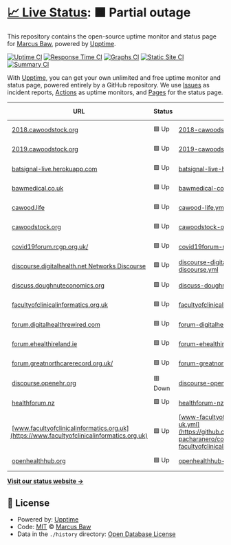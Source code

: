 # [📈 Live Status](https://pacharanero.github.io/upptime-pacharanero): <!--live status--> **🟧 Partial outage**

This repository contains the open-source uptime monitor and status page for [Marcus Baw](bawmedical.co.uk), powered by [Upptime](https://github.com/upptime/upptime).

[![Uptime CI](https://github.com/pacharanero/upptime-pacharanero/workflows/Uptime%20CI/badge.svg)](https://github.com/upptime/upptime/actions?query=workflow%3A%22Uptime+CI%22)
[![Response Time CI](https://github.com/pacharanero/upptime-pacharanero/workflows/Response%20Time%20CI/badge.svg)](https://github.com/upptime/upptime/actions?query=workflow%3A%22Response+Time+CI%22)
[![Graphs CI](https://github.com/pacharanero/upptime-pacharanero/workflows/Graphs%20CI/badge.svg)](https://github.com/upptime/upptime/actions?query=workflow%3A%22Graphs+CI%22)
[![Static Site CI](https://github.com/pacharanero/upptime-pacharanero/workflows/Static%20Site%20CI/badge.svg)](https://github.com/upptime/upptime/actions?query=workflow%3A%22Static+Site+CI%22)
[![Summary CI](https://github.com/pacharanero/upptime-pacharanero/workflows/Summary%20CI/badge.svg)](https://github.com/upptime/upptime/actions?query=workflow%3A%22Summary+CI%22)

With [Upptime](https://upptime.js.org), you can get your own unlimited and free uptime monitor and status page, powered entirely by a GitHub repository. We use [Issues](https://github.com/pacharanero/upptime-pacharanero/issues) as incident reports, [Actions](https://github.com/pacharanero/upptime-pacharanero/actions) as uptime monitors, and [Pages](https://pacharanero.github.io/upptime-pacharanero) for the status page.

<!--start: status pages-->
<!-- This summary is generated by Upptime (https://github.com/upptime/upptime) -->
<!-- Do not edit this manually, your changes will be overwritten -->
<!-- prettier-ignore -->
| URL | Status | History | Response Time | Uptime |
| --- | ------ | ------- | ------------- | ------ |
| <img alt="" src="https://favicons.githubusercontent.com/2018.cawoodstock.org" height="13"> [2018.cawoodstock.org](https://2018.cawoodstock.org) | 🟩 Up | [2018-cawoodstock-org.yml](https://github.com/pacharanero/upptime-pacharanero/commits/HEAD/history/2018-cawoodstock-org.yml) | <details><summary><img alt="Response time graph" src="./graphs/2018-cawoodstock-org/response-time-week.png" height="20"> 376ms</summary><br><a href="https://pacharanero.github.io/upptime-pacharanero/history/2018-cawoodstock-org"><img alt="Response time 349" src="https://img.shields.io/endpoint?url=https%3A%2F%2Fraw.githubusercontent.com%2Fpacharanero%2Fupptime-pacharanero%2FHEAD%2Fapi%2F2018-cawoodstock-org%2Fresponse-time.json"></a><br><a href="https://pacharanero.github.io/upptime-pacharanero/history/2018-cawoodstock-org"><img alt="24-hour response time 324" src="https://img.shields.io/endpoint?url=https%3A%2F%2Fraw.githubusercontent.com%2Fpacharanero%2Fupptime-pacharanero%2FHEAD%2Fapi%2F2018-cawoodstock-org%2Fresponse-time-day.json"></a><br><a href="https://pacharanero.github.io/upptime-pacharanero/history/2018-cawoodstock-org"><img alt="7-day response time 376" src="https://img.shields.io/endpoint?url=https%3A%2F%2Fraw.githubusercontent.com%2Fpacharanero%2Fupptime-pacharanero%2FHEAD%2Fapi%2F2018-cawoodstock-org%2Fresponse-time-week.json"></a><br><a href="https://pacharanero.github.io/upptime-pacharanero/history/2018-cawoodstock-org"><img alt="30-day response time 288" src="https://img.shields.io/endpoint?url=https%3A%2F%2Fraw.githubusercontent.com%2Fpacharanero%2Fupptime-pacharanero%2FHEAD%2Fapi%2F2018-cawoodstock-org%2Fresponse-time-month.json"></a><br><a href="https://pacharanero.github.io/upptime-pacharanero/history/2018-cawoodstock-org"><img alt="1-year response time 349" src="https://img.shields.io/endpoint?url=https%3A%2F%2Fraw.githubusercontent.com%2Fpacharanero%2Fupptime-pacharanero%2FHEAD%2Fapi%2F2018-cawoodstock-org%2Fresponse-time-year.json"></a></details> | <details><summary><a href="https://pacharanero.github.io/upptime-pacharanero/history/2018-cawoodstock-org">100.00%</a></summary><a href="https://pacharanero.github.io/upptime-pacharanero/history/2018-cawoodstock-org"><img alt="All-time uptime 100.00%" src="https://img.shields.io/endpoint?url=https%3A%2F%2Fraw.githubusercontent.com%2Fpacharanero%2Fupptime-pacharanero%2FHEAD%2Fapi%2F2018-cawoodstock-org%2Fuptime.json"></a><br><a href="https://pacharanero.github.io/upptime-pacharanero/history/2018-cawoodstock-org"><img alt="24-hour uptime 100.00%" src="https://img.shields.io/endpoint?url=https%3A%2F%2Fraw.githubusercontent.com%2Fpacharanero%2Fupptime-pacharanero%2FHEAD%2Fapi%2F2018-cawoodstock-org%2Fuptime-day.json"></a><br><a href="https://pacharanero.github.io/upptime-pacharanero/history/2018-cawoodstock-org"><img alt="7-day uptime 100.00%" src="https://img.shields.io/endpoint?url=https%3A%2F%2Fraw.githubusercontent.com%2Fpacharanero%2Fupptime-pacharanero%2FHEAD%2Fapi%2F2018-cawoodstock-org%2Fuptime-week.json"></a><br><a href="https://pacharanero.github.io/upptime-pacharanero/history/2018-cawoodstock-org"><img alt="30-day uptime 100.00%" src="https://img.shields.io/endpoint?url=https%3A%2F%2Fraw.githubusercontent.com%2Fpacharanero%2Fupptime-pacharanero%2FHEAD%2Fapi%2F2018-cawoodstock-org%2Fuptime-month.json"></a><br><a href="https://pacharanero.github.io/upptime-pacharanero/history/2018-cawoodstock-org"><img alt="1-year uptime 100.00%" src="https://img.shields.io/endpoint?url=https%3A%2F%2Fraw.githubusercontent.com%2Fpacharanero%2Fupptime-pacharanero%2FHEAD%2Fapi%2F2018-cawoodstock-org%2Fuptime-year.json"></a></details>
| <img alt="" src="https://favicons.githubusercontent.com/2019.cawoodstock.org" height="13"> [2019.cawoodstock.org](http://2019.cawoodstock.org) | 🟩 Up | [2019-cawoodstock-org.yml](https://github.com/pacharanero/upptime-pacharanero/commits/HEAD/history/2019-cawoodstock-org.yml) | <details><summary><img alt="Response time graph" src="./graphs/2019-cawoodstock-org/response-time-week.png" height="20"> 573ms</summary><br><a href="https://pacharanero.github.io/upptime-pacharanero/history/2019-cawoodstock-org"><img alt="Response time 398" src="https://img.shields.io/endpoint?url=https%3A%2F%2Fraw.githubusercontent.com%2Fpacharanero%2Fupptime-pacharanero%2FHEAD%2Fapi%2F2019-cawoodstock-org%2Fresponse-time.json"></a><br><a href="https://pacharanero.github.io/upptime-pacharanero/history/2019-cawoodstock-org"><img alt="24-hour response time 218" src="https://img.shields.io/endpoint?url=https%3A%2F%2Fraw.githubusercontent.com%2Fpacharanero%2Fupptime-pacharanero%2FHEAD%2Fapi%2F2019-cawoodstock-org%2Fresponse-time-day.json"></a><br><a href="https://pacharanero.github.io/upptime-pacharanero/history/2019-cawoodstock-org"><img alt="7-day response time 573" src="https://img.shields.io/endpoint?url=https%3A%2F%2Fraw.githubusercontent.com%2Fpacharanero%2Fupptime-pacharanero%2FHEAD%2Fapi%2F2019-cawoodstock-org%2Fresponse-time-week.json"></a><br><a href="https://pacharanero.github.io/upptime-pacharanero/history/2019-cawoodstock-org"><img alt="30-day response time 424" src="https://img.shields.io/endpoint?url=https%3A%2F%2Fraw.githubusercontent.com%2Fpacharanero%2Fupptime-pacharanero%2FHEAD%2Fapi%2F2019-cawoodstock-org%2Fresponse-time-month.json"></a><br><a href="https://pacharanero.github.io/upptime-pacharanero/history/2019-cawoodstock-org"><img alt="1-year response time 398" src="https://img.shields.io/endpoint?url=https%3A%2F%2Fraw.githubusercontent.com%2Fpacharanero%2Fupptime-pacharanero%2FHEAD%2Fapi%2F2019-cawoodstock-org%2Fresponse-time-year.json"></a></details> | <details><summary><a href="https://pacharanero.github.io/upptime-pacharanero/history/2019-cawoodstock-org">100.00%</a></summary><a href="https://pacharanero.github.io/upptime-pacharanero/history/2019-cawoodstock-org"><img alt="All-time uptime 100.00%" src="https://img.shields.io/endpoint?url=https%3A%2F%2Fraw.githubusercontent.com%2Fpacharanero%2Fupptime-pacharanero%2FHEAD%2Fapi%2F2019-cawoodstock-org%2Fuptime.json"></a><br><a href="https://pacharanero.github.io/upptime-pacharanero/history/2019-cawoodstock-org"><img alt="24-hour uptime 100.00%" src="https://img.shields.io/endpoint?url=https%3A%2F%2Fraw.githubusercontent.com%2Fpacharanero%2Fupptime-pacharanero%2FHEAD%2Fapi%2F2019-cawoodstock-org%2Fuptime-day.json"></a><br><a href="https://pacharanero.github.io/upptime-pacharanero/history/2019-cawoodstock-org"><img alt="7-day uptime 100.00%" src="https://img.shields.io/endpoint?url=https%3A%2F%2Fraw.githubusercontent.com%2Fpacharanero%2Fupptime-pacharanero%2FHEAD%2Fapi%2F2019-cawoodstock-org%2Fuptime-week.json"></a><br><a href="https://pacharanero.github.io/upptime-pacharanero/history/2019-cawoodstock-org"><img alt="30-day uptime 100.00%" src="https://img.shields.io/endpoint?url=https%3A%2F%2Fraw.githubusercontent.com%2Fpacharanero%2Fupptime-pacharanero%2FHEAD%2Fapi%2F2019-cawoodstock-org%2Fuptime-month.json"></a><br><a href="https://pacharanero.github.io/upptime-pacharanero/history/2019-cawoodstock-org"><img alt="1-year uptime 100.00%" src="https://img.shields.io/endpoint?url=https%3A%2F%2Fraw.githubusercontent.com%2Fpacharanero%2Fupptime-pacharanero%2FHEAD%2Fapi%2F2019-cawoodstock-org%2Fuptime-year.json"></a></details>
| <img alt="" src="https://favicons.githubusercontent.com/batsignal-live.herokuapp.com" height="13"> [batsignal-live.herokuapp.com](https://batsignal-live.herokuapp.com/) | 🟩 Up | [batsignal-live-herokuapp-com.yml](https://github.com/pacharanero/upptime-pacharanero/commits/HEAD/history/batsignal-live-herokuapp-com.yml) | <details><summary><img alt="Response time graph" src="./graphs/batsignal-live-herokuapp-com/response-time-week.png" height="20"> 269ms</summary><br><a href="https://pacharanero.github.io/upptime-pacharanero/history/batsignal-live-herokuapp-com"><img alt="Response time 249" src="https://img.shields.io/endpoint?url=https%3A%2F%2Fraw.githubusercontent.com%2Fpacharanero%2Fupptime-pacharanero%2FHEAD%2Fapi%2Fbatsignal-live-herokuapp-com%2Fresponse-time.json"></a><br><a href="https://pacharanero.github.io/upptime-pacharanero/history/batsignal-live-herokuapp-com"><img alt="24-hour response time 375" src="https://img.shields.io/endpoint?url=https%3A%2F%2Fraw.githubusercontent.com%2Fpacharanero%2Fupptime-pacharanero%2FHEAD%2Fapi%2Fbatsignal-live-herokuapp-com%2Fresponse-time-day.json"></a><br><a href="https://pacharanero.github.io/upptime-pacharanero/history/batsignal-live-herokuapp-com"><img alt="7-day response time 269" src="https://img.shields.io/endpoint?url=https%3A%2F%2Fraw.githubusercontent.com%2Fpacharanero%2Fupptime-pacharanero%2FHEAD%2Fapi%2Fbatsignal-live-herokuapp-com%2Fresponse-time-week.json"></a><br><a href="https://pacharanero.github.io/upptime-pacharanero/history/batsignal-live-herokuapp-com"><img alt="30-day response time 264" src="https://img.shields.io/endpoint?url=https%3A%2F%2Fraw.githubusercontent.com%2Fpacharanero%2Fupptime-pacharanero%2FHEAD%2Fapi%2Fbatsignal-live-herokuapp-com%2Fresponse-time-month.json"></a><br><a href="https://pacharanero.github.io/upptime-pacharanero/history/batsignal-live-herokuapp-com"><img alt="1-year response time 249" src="https://img.shields.io/endpoint?url=https%3A%2F%2Fraw.githubusercontent.com%2Fpacharanero%2Fupptime-pacharanero%2FHEAD%2Fapi%2Fbatsignal-live-herokuapp-com%2Fresponse-time-year.json"></a></details> | <details><summary><a href="https://pacharanero.github.io/upptime-pacharanero/history/batsignal-live-herokuapp-com">100.00%</a></summary><a href="https://pacharanero.github.io/upptime-pacharanero/history/batsignal-live-herokuapp-com"><img alt="All-time uptime 100.00%" src="https://img.shields.io/endpoint?url=https%3A%2F%2Fraw.githubusercontent.com%2Fpacharanero%2Fupptime-pacharanero%2FHEAD%2Fapi%2Fbatsignal-live-herokuapp-com%2Fuptime.json"></a><br><a href="https://pacharanero.github.io/upptime-pacharanero/history/batsignal-live-herokuapp-com"><img alt="24-hour uptime 100.00%" src="https://img.shields.io/endpoint?url=https%3A%2F%2Fraw.githubusercontent.com%2Fpacharanero%2Fupptime-pacharanero%2FHEAD%2Fapi%2Fbatsignal-live-herokuapp-com%2Fuptime-day.json"></a><br><a href="https://pacharanero.github.io/upptime-pacharanero/history/batsignal-live-herokuapp-com"><img alt="7-day uptime 100.00%" src="https://img.shields.io/endpoint?url=https%3A%2F%2Fraw.githubusercontent.com%2Fpacharanero%2Fupptime-pacharanero%2FHEAD%2Fapi%2Fbatsignal-live-herokuapp-com%2Fuptime-week.json"></a><br><a href="https://pacharanero.github.io/upptime-pacharanero/history/batsignal-live-herokuapp-com"><img alt="30-day uptime 100.00%" src="https://img.shields.io/endpoint?url=https%3A%2F%2Fraw.githubusercontent.com%2Fpacharanero%2Fupptime-pacharanero%2FHEAD%2Fapi%2Fbatsignal-live-herokuapp-com%2Fuptime-month.json"></a><br><a href="https://pacharanero.github.io/upptime-pacharanero/history/batsignal-live-herokuapp-com"><img alt="1-year uptime 100.00%" src="https://img.shields.io/endpoint?url=https%3A%2F%2Fraw.githubusercontent.com%2Fpacharanero%2Fupptime-pacharanero%2FHEAD%2Fapi%2Fbatsignal-live-herokuapp-com%2Fuptime-year.json"></a></details>
| <img alt="" src="https://favicons.githubusercontent.com/bawmedical.co.uk" height="13"> [bawmedical.co.uk](https://bawmedical.co.uk) | 🟩 Up | [bawmedical-co-uk.yml](https://github.com/pacharanero/upptime-pacharanero/commits/HEAD/history/bawmedical-co-uk.yml) | <details><summary><img alt="Response time graph" src="./graphs/bawmedical-co-uk/response-time-week.png" height="20"> 626ms</summary><br><a href="https://pacharanero.github.io/upptime-pacharanero/history/bawmedical-co-uk"><img alt="Response time 610" src="https://img.shields.io/endpoint?url=https%3A%2F%2Fraw.githubusercontent.com%2Fpacharanero%2Fupptime-pacharanero%2FHEAD%2Fapi%2Fbawmedical-co-uk%2Fresponse-time.json"></a><br><a href="https://pacharanero.github.io/upptime-pacharanero/history/bawmedical-co-uk"><img alt="24-hour response time 614" src="https://img.shields.io/endpoint?url=https%3A%2F%2Fraw.githubusercontent.com%2Fpacharanero%2Fupptime-pacharanero%2FHEAD%2Fapi%2Fbawmedical-co-uk%2Fresponse-time-day.json"></a><br><a href="https://pacharanero.github.io/upptime-pacharanero/history/bawmedical-co-uk"><img alt="7-day response time 626" src="https://img.shields.io/endpoint?url=https%3A%2F%2Fraw.githubusercontent.com%2Fpacharanero%2Fupptime-pacharanero%2FHEAD%2Fapi%2Fbawmedical-co-uk%2Fresponse-time-week.json"></a><br><a href="https://pacharanero.github.io/upptime-pacharanero/history/bawmedical-co-uk"><img alt="30-day response time 639" src="https://img.shields.io/endpoint?url=https%3A%2F%2Fraw.githubusercontent.com%2Fpacharanero%2Fupptime-pacharanero%2FHEAD%2Fapi%2Fbawmedical-co-uk%2Fresponse-time-month.json"></a><br><a href="https://pacharanero.github.io/upptime-pacharanero/history/bawmedical-co-uk"><img alt="1-year response time 610" src="https://img.shields.io/endpoint?url=https%3A%2F%2Fraw.githubusercontent.com%2Fpacharanero%2Fupptime-pacharanero%2FHEAD%2Fapi%2Fbawmedical-co-uk%2Fresponse-time-year.json"></a></details> | <details><summary><a href="https://pacharanero.github.io/upptime-pacharanero/history/bawmedical-co-uk">100.00%</a></summary><a href="https://pacharanero.github.io/upptime-pacharanero/history/bawmedical-co-uk"><img alt="All-time uptime 100.00%" src="https://img.shields.io/endpoint?url=https%3A%2F%2Fraw.githubusercontent.com%2Fpacharanero%2Fupptime-pacharanero%2FHEAD%2Fapi%2Fbawmedical-co-uk%2Fuptime.json"></a><br><a href="https://pacharanero.github.io/upptime-pacharanero/history/bawmedical-co-uk"><img alt="24-hour uptime 100.00%" src="https://img.shields.io/endpoint?url=https%3A%2F%2Fraw.githubusercontent.com%2Fpacharanero%2Fupptime-pacharanero%2FHEAD%2Fapi%2Fbawmedical-co-uk%2Fuptime-day.json"></a><br><a href="https://pacharanero.github.io/upptime-pacharanero/history/bawmedical-co-uk"><img alt="7-day uptime 100.00%" src="https://img.shields.io/endpoint?url=https%3A%2F%2Fraw.githubusercontent.com%2Fpacharanero%2Fupptime-pacharanero%2FHEAD%2Fapi%2Fbawmedical-co-uk%2Fuptime-week.json"></a><br><a href="https://pacharanero.github.io/upptime-pacharanero/history/bawmedical-co-uk"><img alt="30-day uptime 100.00%" src="https://img.shields.io/endpoint?url=https%3A%2F%2Fraw.githubusercontent.com%2Fpacharanero%2Fupptime-pacharanero%2FHEAD%2Fapi%2Fbawmedical-co-uk%2Fuptime-month.json"></a><br><a href="https://pacharanero.github.io/upptime-pacharanero/history/bawmedical-co-uk"><img alt="1-year uptime 100.00%" src="https://img.shields.io/endpoint?url=https%3A%2F%2Fraw.githubusercontent.com%2Fpacharanero%2Fupptime-pacharanero%2FHEAD%2Fapi%2Fbawmedical-co-uk%2Fuptime-year.json"></a></details>
| <img alt="" src="https://favicons.githubusercontent.com/cawood.life" height="13"> [cawood.life](https://cawood.life) | 🟩 Up | [cawood-life.yml](https://github.com/pacharanero/upptime-pacharanero/commits/HEAD/history/cawood-life.yml) | <details><summary><img alt="Response time graph" src="./graphs/cawood-life/response-time-week.png" height="20"> 609ms</summary><br><a href="https://pacharanero.github.io/upptime-pacharanero/history/cawood-life"><img alt="Response time 605" src="https://img.shields.io/endpoint?url=https%3A%2F%2Fraw.githubusercontent.com%2Fpacharanero%2Fupptime-pacharanero%2FHEAD%2Fapi%2Fcawood-life%2Fresponse-time.json"></a><br><a href="https://pacharanero.github.io/upptime-pacharanero/history/cawood-life"><img alt="24-hour response time 683" src="https://img.shields.io/endpoint?url=https%3A%2F%2Fraw.githubusercontent.com%2Fpacharanero%2Fupptime-pacharanero%2FHEAD%2Fapi%2Fcawood-life%2Fresponse-time-day.json"></a><br><a href="https://pacharanero.github.io/upptime-pacharanero/history/cawood-life"><img alt="7-day response time 609" src="https://img.shields.io/endpoint?url=https%3A%2F%2Fraw.githubusercontent.com%2Fpacharanero%2Fupptime-pacharanero%2FHEAD%2Fapi%2Fcawood-life%2Fresponse-time-week.json"></a><br><a href="https://pacharanero.github.io/upptime-pacharanero/history/cawood-life"><img alt="30-day response time 622" src="https://img.shields.io/endpoint?url=https%3A%2F%2Fraw.githubusercontent.com%2Fpacharanero%2Fupptime-pacharanero%2FHEAD%2Fapi%2Fcawood-life%2Fresponse-time-month.json"></a><br><a href="https://pacharanero.github.io/upptime-pacharanero/history/cawood-life"><img alt="1-year response time 605" src="https://img.shields.io/endpoint?url=https%3A%2F%2Fraw.githubusercontent.com%2Fpacharanero%2Fupptime-pacharanero%2FHEAD%2Fapi%2Fcawood-life%2Fresponse-time-year.json"></a></details> | <details><summary><a href="https://pacharanero.github.io/upptime-pacharanero/history/cawood-life">100.00%</a></summary><a href="https://pacharanero.github.io/upptime-pacharanero/history/cawood-life"><img alt="All-time uptime 100.00%" src="https://img.shields.io/endpoint?url=https%3A%2F%2Fraw.githubusercontent.com%2Fpacharanero%2Fupptime-pacharanero%2FHEAD%2Fapi%2Fcawood-life%2Fuptime.json"></a><br><a href="https://pacharanero.github.io/upptime-pacharanero/history/cawood-life"><img alt="24-hour uptime 100.00%" src="https://img.shields.io/endpoint?url=https%3A%2F%2Fraw.githubusercontent.com%2Fpacharanero%2Fupptime-pacharanero%2FHEAD%2Fapi%2Fcawood-life%2Fuptime-day.json"></a><br><a href="https://pacharanero.github.io/upptime-pacharanero/history/cawood-life"><img alt="7-day uptime 100.00%" src="https://img.shields.io/endpoint?url=https%3A%2F%2Fraw.githubusercontent.com%2Fpacharanero%2Fupptime-pacharanero%2FHEAD%2Fapi%2Fcawood-life%2Fuptime-week.json"></a><br><a href="https://pacharanero.github.io/upptime-pacharanero/history/cawood-life"><img alt="30-day uptime 100.00%" src="https://img.shields.io/endpoint?url=https%3A%2F%2Fraw.githubusercontent.com%2Fpacharanero%2Fupptime-pacharanero%2FHEAD%2Fapi%2Fcawood-life%2Fuptime-month.json"></a><br><a href="https://pacharanero.github.io/upptime-pacharanero/history/cawood-life"><img alt="1-year uptime 100.00%" src="https://img.shields.io/endpoint?url=https%3A%2F%2Fraw.githubusercontent.com%2Fpacharanero%2Fupptime-pacharanero%2FHEAD%2Fapi%2Fcawood-life%2Fuptime-year.json"></a></details>
| <img alt="" src="https://favicons.githubusercontent.com/cawoodstock.org" height="13"> [cawoodstock.org](https://cawoodstock.org) | 🟩 Up | [cawoodstock-org.yml](https://github.com/pacharanero/upptime-pacharanero/commits/HEAD/history/cawoodstock-org.yml) | <details><summary><img alt="Response time graph" src="./graphs/cawoodstock-org/response-time-week.png" height="20"> 366ms</summary><br><a href="https://pacharanero.github.io/upptime-pacharanero/history/cawoodstock-org"><img alt="Response time 306" src="https://img.shields.io/endpoint?url=https%3A%2F%2Fraw.githubusercontent.com%2Fpacharanero%2Fupptime-pacharanero%2FHEAD%2Fapi%2Fcawoodstock-org%2Fresponse-time.json"></a><br><a href="https://pacharanero.github.io/upptime-pacharanero/history/cawoodstock-org"><img alt="24-hour response time 182" src="https://img.shields.io/endpoint?url=https%3A%2F%2Fraw.githubusercontent.com%2Fpacharanero%2Fupptime-pacharanero%2FHEAD%2Fapi%2Fcawoodstock-org%2Fresponse-time-day.json"></a><br><a href="https://pacharanero.github.io/upptime-pacharanero/history/cawoodstock-org"><img alt="7-day response time 366" src="https://img.shields.io/endpoint?url=https%3A%2F%2Fraw.githubusercontent.com%2Fpacharanero%2Fupptime-pacharanero%2FHEAD%2Fapi%2Fcawoodstock-org%2Fresponse-time-week.json"></a><br><a href="https://pacharanero.github.io/upptime-pacharanero/history/cawoodstock-org"><img alt="30-day response time 234" src="https://img.shields.io/endpoint?url=https%3A%2F%2Fraw.githubusercontent.com%2Fpacharanero%2Fupptime-pacharanero%2FHEAD%2Fapi%2Fcawoodstock-org%2Fresponse-time-month.json"></a><br><a href="https://pacharanero.github.io/upptime-pacharanero/history/cawoodstock-org"><img alt="1-year response time 306" src="https://img.shields.io/endpoint?url=https%3A%2F%2Fraw.githubusercontent.com%2Fpacharanero%2Fupptime-pacharanero%2FHEAD%2Fapi%2Fcawoodstock-org%2Fresponse-time-year.json"></a></details> | <details><summary><a href="https://pacharanero.github.io/upptime-pacharanero/history/cawoodstock-org">100.00%</a></summary><a href="https://pacharanero.github.io/upptime-pacharanero/history/cawoodstock-org"><img alt="All-time uptime 100.00%" src="https://img.shields.io/endpoint?url=https%3A%2F%2Fraw.githubusercontent.com%2Fpacharanero%2Fupptime-pacharanero%2FHEAD%2Fapi%2Fcawoodstock-org%2Fuptime.json"></a><br><a href="https://pacharanero.github.io/upptime-pacharanero/history/cawoodstock-org"><img alt="24-hour uptime 100.00%" src="https://img.shields.io/endpoint?url=https%3A%2F%2Fraw.githubusercontent.com%2Fpacharanero%2Fupptime-pacharanero%2FHEAD%2Fapi%2Fcawoodstock-org%2Fuptime-day.json"></a><br><a href="https://pacharanero.github.io/upptime-pacharanero/history/cawoodstock-org"><img alt="7-day uptime 100.00%" src="https://img.shields.io/endpoint?url=https%3A%2F%2Fraw.githubusercontent.com%2Fpacharanero%2Fupptime-pacharanero%2FHEAD%2Fapi%2Fcawoodstock-org%2Fuptime-week.json"></a><br><a href="https://pacharanero.github.io/upptime-pacharanero/history/cawoodstock-org"><img alt="30-day uptime 100.00%" src="https://img.shields.io/endpoint?url=https%3A%2F%2Fraw.githubusercontent.com%2Fpacharanero%2Fupptime-pacharanero%2FHEAD%2Fapi%2Fcawoodstock-org%2Fuptime-month.json"></a><br><a href="https://pacharanero.github.io/upptime-pacharanero/history/cawoodstock-org"><img alt="1-year uptime 100.00%" src="https://img.shields.io/endpoint?url=https%3A%2F%2Fraw.githubusercontent.com%2Fpacharanero%2Fupptime-pacharanero%2FHEAD%2Fapi%2Fcawoodstock-org%2Fuptime-year.json"></a></details>
| <img alt="" src="https://favicons.githubusercontent.com/covid19forum.rcgp.org.uk" height="13"> [covid19forum.rcgp.org.uk/](https://covid19forum.rcgp.org.uk/) | 🟩 Up | [covid19forum-rcgp-org-uk.yml](https://github.com/pacharanero/upptime-pacharanero/commits/HEAD/history/covid19forum-rcgp-org-uk.yml) | <details><summary><img alt="Response time graph" src="./graphs/covid19forum-rcgp-org-uk/response-time-week.png" height="20"> 1008ms</summary><br><a href="https://pacharanero.github.io/upptime-pacharanero/history/covid19forum-rcgp-org-uk"><img alt="Response time 1284" src="https://img.shields.io/endpoint?url=https%3A%2F%2Fraw.githubusercontent.com%2Fpacharanero%2Fupptime-pacharanero%2FHEAD%2Fapi%2Fcovid19forum-rcgp-org-uk%2Fresponse-time.json"></a><br><a href="https://pacharanero.github.io/upptime-pacharanero/history/covid19forum-rcgp-org-uk"><img alt="24-hour response time 1035" src="https://img.shields.io/endpoint?url=https%3A%2F%2Fraw.githubusercontent.com%2Fpacharanero%2Fupptime-pacharanero%2FHEAD%2Fapi%2Fcovid19forum-rcgp-org-uk%2Fresponse-time-day.json"></a><br><a href="https://pacharanero.github.io/upptime-pacharanero/history/covid19forum-rcgp-org-uk"><img alt="7-day response time 1008" src="https://img.shields.io/endpoint?url=https%3A%2F%2Fraw.githubusercontent.com%2Fpacharanero%2Fupptime-pacharanero%2FHEAD%2Fapi%2Fcovid19forum-rcgp-org-uk%2Fresponse-time-week.json"></a><br><a href="https://pacharanero.github.io/upptime-pacharanero/history/covid19forum-rcgp-org-uk"><img alt="30-day response time 1091" src="https://img.shields.io/endpoint?url=https%3A%2F%2Fraw.githubusercontent.com%2Fpacharanero%2Fupptime-pacharanero%2FHEAD%2Fapi%2Fcovid19forum-rcgp-org-uk%2Fresponse-time-month.json"></a><br><a href="https://pacharanero.github.io/upptime-pacharanero/history/covid19forum-rcgp-org-uk"><img alt="1-year response time 1284" src="https://img.shields.io/endpoint?url=https%3A%2F%2Fraw.githubusercontent.com%2Fpacharanero%2Fupptime-pacharanero%2FHEAD%2Fapi%2Fcovid19forum-rcgp-org-uk%2Fresponse-time-year.json"></a></details> | <details><summary><a href="https://pacharanero.github.io/upptime-pacharanero/history/covid19forum-rcgp-org-uk">100.00%</a></summary><a href="https://pacharanero.github.io/upptime-pacharanero/history/covid19forum-rcgp-org-uk"><img alt="All-time uptime 100.00%" src="https://img.shields.io/endpoint?url=https%3A%2F%2Fraw.githubusercontent.com%2Fpacharanero%2Fupptime-pacharanero%2FHEAD%2Fapi%2Fcovid19forum-rcgp-org-uk%2Fuptime.json"></a><br><a href="https://pacharanero.github.io/upptime-pacharanero/history/covid19forum-rcgp-org-uk"><img alt="24-hour uptime 100.00%" src="https://img.shields.io/endpoint?url=https%3A%2F%2Fraw.githubusercontent.com%2Fpacharanero%2Fupptime-pacharanero%2FHEAD%2Fapi%2Fcovid19forum-rcgp-org-uk%2Fuptime-day.json"></a><br><a href="https://pacharanero.github.io/upptime-pacharanero/history/covid19forum-rcgp-org-uk"><img alt="7-day uptime 100.00%" src="https://img.shields.io/endpoint?url=https%3A%2F%2Fraw.githubusercontent.com%2Fpacharanero%2Fupptime-pacharanero%2FHEAD%2Fapi%2Fcovid19forum-rcgp-org-uk%2Fuptime-week.json"></a><br><a href="https://pacharanero.github.io/upptime-pacharanero/history/covid19forum-rcgp-org-uk"><img alt="30-day uptime 100.00%" src="https://img.shields.io/endpoint?url=https%3A%2F%2Fraw.githubusercontent.com%2Fpacharanero%2Fupptime-pacharanero%2FHEAD%2Fapi%2Fcovid19forum-rcgp-org-uk%2Fuptime-month.json"></a><br><a href="https://pacharanero.github.io/upptime-pacharanero/history/covid19forum-rcgp-org-uk"><img alt="1-year uptime 100.00%" src="https://img.shields.io/endpoint?url=https%3A%2F%2Fraw.githubusercontent.com%2Fpacharanero%2Fupptime-pacharanero%2FHEAD%2Fapi%2Fcovid19forum-rcgp-org-uk%2Fuptime-year.json"></a></details>
| <img alt="" src="https://favicons.githubusercontent.com/discourse.digitalhealth.net" height="13"> [discourse.digitalhealth.net Networks Discourse](https://discourse.digitalhealth.net/) | 🟩 Up | [discourse-digitalhealth-net-networks-discourse.yml](https://github.com/pacharanero/upptime-pacharanero/commits/HEAD/history/discourse-digitalhealth-net-networks-discourse.yml) | <details><summary><img alt="Response time graph" src="./graphs/discourse-digitalhealth-net-networks-discourse/response-time-week.png" height="20"> 630ms</summary><br><a href="https://pacharanero.github.io/upptime-pacharanero/history/discourse-digitalhealth-net-networks-discourse"><img alt="Response time 609" src="https://img.shields.io/endpoint?url=https%3A%2F%2Fraw.githubusercontent.com%2Fpacharanero%2Fupptime-pacharanero%2FHEAD%2Fapi%2Fdiscourse-digitalhealth-net-networks-discourse%2Fresponse-time.json"></a><br><a href="https://pacharanero.github.io/upptime-pacharanero/history/discourse-digitalhealth-net-networks-discourse"><img alt="24-hour response time 707" src="https://img.shields.io/endpoint?url=https%3A%2F%2Fraw.githubusercontent.com%2Fpacharanero%2Fupptime-pacharanero%2FHEAD%2Fapi%2Fdiscourse-digitalhealth-net-networks-discourse%2Fresponse-time-day.json"></a><br><a href="https://pacharanero.github.io/upptime-pacharanero/history/discourse-digitalhealth-net-networks-discourse"><img alt="7-day response time 630" src="https://img.shields.io/endpoint?url=https%3A%2F%2Fraw.githubusercontent.com%2Fpacharanero%2Fupptime-pacharanero%2FHEAD%2Fapi%2Fdiscourse-digitalhealth-net-networks-discourse%2Fresponse-time-week.json"></a><br><a href="https://pacharanero.github.io/upptime-pacharanero/history/discourse-digitalhealth-net-networks-discourse"><img alt="30-day response time 630" src="https://img.shields.io/endpoint?url=https%3A%2F%2Fraw.githubusercontent.com%2Fpacharanero%2Fupptime-pacharanero%2FHEAD%2Fapi%2Fdiscourse-digitalhealth-net-networks-discourse%2Fresponse-time-month.json"></a><br><a href="https://pacharanero.github.io/upptime-pacharanero/history/discourse-digitalhealth-net-networks-discourse"><img alt="1-year response time 609" src="https://img.shields.io/endpoint?url=https%3A%2F%2Fraw.githubusercontent.com%2Fpacharanero%2Fupptime-pacharanero%2FHEAD%2Fapi%2Fdiscourse-digitalhealth-net-networks-discourse%2Fresponse-time-year.json"></a></details> | <details><summary><a href="https://pacharanero.github.io/upptime-pacharanero/history/discourse-digitalhealth-net-networks-discourse">100.00%</a></summary><a href="https://pacharanero.github.io/upptime-pacharanero/history/discourse-digitalhealth-net-networks-discourse"><img alt="All-time uptime 100.00%" src="https://img.shields.io/endpoint?url=https%3A%2F%2Fraw.githubusercontent.com%2Fpacharanero%2Fupptime-pacharanero%2FHEAD%2Fapi%2Fdiscourse-digitalhealth-net-networks-discourse%2Fuptime.json"></a><br><a href="https://pacharanero.github.io/upptime-pacharanero/history/discourse-digitalhealth-net-networks-discourse"><img alt="24-hour uptime 100.00%" src="https://img.shields.io/endpoint?url=https%3A%2F%2Fraw.githubusercontent.com%2Fpacharanero%2Fupptime-pacharanero%2FHEAD%2Fapi%2Fdiscourse-digitalhealth-net-networks-discourse%2Fuptime-day.json"></a><br><a href="https://pacharanero.github.io/upptime-pacharanero/history/discourse-digitalhealth-net-networks-discourse"><img alt="7-day uptime 100.00%" src="https://img.shields.io/endpoint?url=https%3A%2F%2Fraw.githubusercontent.com%2Fpacharanero%2Fupptime-pacharanero%2FHEAD%2Fapi%2Fdiscourse-digitalhealth-net-networks-discourse%2Fuptime-week.json"></a><br><a href="https://pacharanero.github.io/upptime-pacharanero/history/discourse-digitalhealth-net-networks-discourse"><img alt="30-day uptime 100.00%" src="https://img.shields.io/endpoint?url=https%3A%2F%2Fraw.githubusercontent.com%2Fpacharanero%2Fupptime-pacharanero%2FHEAD%2Fapi%2Fdiscourse-digitalhealth-net-networks-discourse%2Fuptime-month.json"></a><br><a href="https://pacharanero.github.io/upptime-pacharanero/history/discourse-digitalhealth-net-networks-discourse"><img alt="1-year uptime 100.00%" src="https://img.shields.io/endpoint?url=https%3A%2F%2Fraw.githubusercontent.com%2Fpacharanero%2Fupptime-pacharanero%2FHEAD%2Fapi%2Fdiscourse-digitalhealth-net-networks-discourse%2Fuptime-year.json"></a></details>
| <img alt="" src="https://favicons.githubusercontent.com/discuss.doughnuteconomics.org" height="13"> [discuss.doughnuteconomics.org](https://discuss.doughnuteconomics.org) | 🟩 Up | [discuss-doughnuteconomics-org.yml](https://github.com/pacharanero/upptime-pacharanero/commits/HEAD/history/discuss-doughnuteconomics-org.yml) | <details><summary><img alt="Response time graph" src="./graphs/discuss-doughnuteconomics-org/response-time-week.png" height="20"> 701ms</summary><br><a href="https://pacharanero.github.io/upptime-pacharanero/history/discuss-doughnuteconomics-org"><img alt="Response time 706" src="https://img.shields.io/endpoint?url=https%3A%2F%2Fraw.githubusercontent.com%2Fpacharanero%2Fupptime-pacharanero%2FHEAD%2Fapi%2Fdiscuss-doughnuteconomics-org%2Fresponse-time.json"></a><br><a href="https://pacharanero.github.io/upptime-pacharanero/history/discuss-doughnuteconomics-org"><img alt="24-hour response time 812" src="https://img.shields.io/endpoint?url=https%3A%2F%2Fraw.githubusercontent.com%2Fpacharanero%2Fupptime-pacharanero%2FHEAD%2Fapi%2Fdiscuss-doughnuteconomics-org%2Fresponse-time-day.json"></a><br><a href="https://pacharanero.github.io/upptime-pacharanero/history/discuss-doughnuteconomics-org"><img alt="7-day response time 701" src="https://img.shields.io/endpoint?url=https%3A%2F%2Fraw.githubusercontent.com%2Fpacharanero%2Fupptime-pacharanero%2FHEAD%2Fapi%2Fdiscuss-doughnuteconomics-org%2Fresponse-time-week.json"></a><br><a href="https://pacharanero.github.io/upptime-pacharanero/history/discuss-doughnuteconomics-org"><img alt="30-day response time 726" src="https://img.shields.io/endpoint?url=https%3A%2F%2Fraw.githubusercontent.com%2Fpacharanero%2Fupptime-pacharanero%2FHEAD%2Fapi%2Fdiscuss-doughnuteconomics-org%2Fresponse-time-month.json"></a><br><a href="https://pacharanero.github.io/upptime-pacharanero/history/discuss-doughnuteconomics-org"><img alt="1-year response time 706" src="https://img.shields.io/endpoint?url=https%3A%2F%2Fraw.githubusercontent.com%2Fpacharanero%2Fupptime-pacharanero%2FHEAD%2Fapi%2Fdiscuss-doughnuteconomics-org%2Fresponse-time-year.json"></a></details> | <details><summary><a href="https://pacharanero.github.io/upptime-pacharanero/history/discuss-doughnuteconomics-org">100.00%</a></summary><a href="https://pacharanero.github.io/upptime-pacharanero/history/discuss-doughnuteconomics-org"><img alt="All-time uptime 100.00%" src="https://img.shields.io/endpoint?url=https%3A%2F%2Fraw.githubusercontent.com%2Fpacharanero%2Fupptime-pacharanero%2FHEAD%2Fapi%2Fdiscuss-doughnuteconomics-org%2Fuptime.json"></a><br><a href="https://pacharanero.github.io/upptime-pacharanero/history/discuss-doughnuteconomics-org"><img alt="24-hour uptime 100.00%" src="https://img.shields.io/endpoint?url=https%3A%2F%2Fraw.githubusercontent.com%2Fpacharanero%2Fupptime-pacharanero%2FHEAD%2Fapi%2Fdiscuss-doughnuteconomics-org%2Fuptime-day.json"></a><br><a href="https://pacharanero.github.io/upptime-pacharanero/history/discuss-doughnuteconomics-org"><img alt="7-day uptime 100.00%" src="https://img.shields.io/endpoint?url=https%3A%2F%2Fraw.githubusercontent.com%2Fpacharanero%2Fupptime-pacharanero%2FHEAD%2Fapi%2Fdiscuss-doughnuteconomics-org%2Fuptime-week.json"></a><br><a href="https://pacharanero.github.io/upptime-pacharanero/history/discuss-doughnuteconomics-org"><img alt="30-day uptime 100.00%" src="https://img.shields.io/endpoint?url=https%3A%2F%2Fraw.githubusercontent.com%2Fpacharanero%2Fupptime-pacharanero%2FHEAD%2Fapi%2Fdiscuss-doughnuteconomics-org%2Fuptime-month.json"></a><br><a href="https://pacharanero.github.io/upptime-pacharanero/history/discuss-doughnuteconomics-org"><img alt="1-year uptime 100.00%" src="https://img.shields.io/endpoint?url=https%3A%2F%2Fraw.githubusercontent.com%2Fpacharanero%2Fupptime-pacharanero%2FHEAD%2Fapi%2Fdiscuss-doughnuteconomics-org%2Fuptime-year.json"></a></details>
| <img alt="" src="https://favicons.githubusercontent.com/facultyofclinicalinformatics.org.uk" height="13"> [facultyofclinicalinformatics.org.uk](https://facultyofclinicalinformatics.org.uk) | 🟩 Up | [facultyofclinicalinformatics-org-uk.yml](https://github.com/pacharanero/upptime-pacharanero/commits/HEAD/history/facultyofclinicalinformatics-org-uk.yml) | <details><summary><img alt="Response time graph" src="./graphs/facultyofclinicalinformatics-org-uk/response-time-week.png" height="20"> 909ms</summary><br><a href="https://pacharanero.github.io/upptime-pacharanero/history/facultyofclinicalinformatics-org-uk"><img alt="Response time 851" src="https://img.shields.io/endpoint?url=https%3A%2F%2Fraw.githubusercontent.com%2Fpacharanero%2Fupptime-pacharanero%2FHEAD%2Fapi%2Ffacultyofclinicalinformatics-org-uk%2Fresponse-time.json"></a><br><a href="https://pacharanero.github.io/upptime-pacharanero/history/facultyofclinicalinformatics-org-uk"><img alt="24-hour response time 913" src="https://img.shields.io/endpoint?url=https%3A%2F%2Fraw.githubusercontent.com%2Fpacharanero%2Fupptime-pacharanero%2FHEAD%2Fapi%2Ffacultyofclinicalinformatics-org-uk%2Fresponse-time-day.json"></a><br><a href="https://pacharanero.github.io/upptime-pacharanero/history/facultyofclinicalinformatics-org-uk"><img alt="7-day response time 909" src="https://img.shields.io/endpoint?url=https%3A%2F%2Fraw.githubusercontent.com%2Fpacharanero%2Fupptime-pacharanero%2FHEAD%2Fapi%2Ffacultyofclinicalinformatics-org-uk%2Fresponse-time-week.json"></a><br><a href="https://pacharanero.github.io/upptime-pacharanero/history/facultyofclinicalinformatics-org-uk"><img alt="30-day response time 1017" src="https://img.shields.io/endpoint?url=https%3A%2F%2Fraw.githubusercontent.com%2Fpacharanero%2Fupptime-pacharanero%2FHEAD%2Fapi%2Ffacultyofclinicalinformatics-org-uk%2Fresponse-time-month.json"></a><br><a href="https://pacharanero.github.io/upptime-pacharanero/history/facultyofclinicalinformatics-org-uk"><img alt="1-year response time 851" src="https://img.shields.io/endpoint?url=https%3A%2F%2Fraw.githubusercontent.com%2Fpacharanero%2Fupptime-pacharanero%2FHEAD%2Fapi%2Ffacultyofclinicalinformatics-org-uk%2Fresponse-time-year.json"></a></details> | <details><summary><a href="https://pacharanero.github.io/upptime-pacharanero/history/facultyofclinicalinformatics-org-uk">100.00%</a></summary><a href="https://pacharanero.github.io/upptime-pacharanero/history/facultyofclinicalinformatics-org-uk"><img alt="All-time uptime 100.00%" src="https://img.shields.io/endpoint?url=https%3A%2F%2Fraw.githubusercontent.com%2Fpacharanero%2Fupptime-pacharanero%2FHEAD%2Fapi%2Ffacultyofclinicalinformatics-org-uk%2Fuptime.json"></a><br><a href="https://pacharanero.github.io/upptime-pacharanero/history/facultyofclinicalinformatics-org-uk"><img alt="24-hour uptime 100.00%" src="https://img.shields.io/endpoint?url=https%3A%2F%2Fraw.githubusercontent.com%2Fpacharanero%2Fupptime-pacharanero%2FHEAD%2Fapi%2Ffacultyofclinicalinformatics-org-uk%2Fuptime-day.json"></a><br><a href="https://pacharanero.github.io/upptime-pacharanero/history/facultyofclinicalinformatics-org-uk"><img alt="7-day uptime 100.00%" src="https://img.shields.io/endpoint?url=https%3A%2F%2Fraw.githubusercontent.com%2Fpacharanero%2Fupptime-pacharanero%2FHEAD%2Fapi%2Ffacultyofclinicalinformatics-org-uk%2Fuptime-week.json"></a><br><a href="https://pacharanero.github.io/upptime-pacharanero/history/facultyofclinicalinformatics-org-uk"><img alt="30-day uptime 100.00%" src="https://img.shields.io/endpoint?url=https%3A%2F%2Fraw.githubusercontent.com%2Fpacharanero%2Fupptime-pacharanero%2FHEAD%2Fapi%2Ffacultyofclinicalinformatics-org-uk%2Fuptime-month.json"></a><br><a href="https://pacharanero.github.io/upptime-pacharanero/history/facultyofclinicalinformatics-org-uk"><img alt="1-year uptime 100.00%" src="https://img.shields.io/endpoint?url=https%3A%2F%2Fraw.githubusercontent.com%2Fpacharanero%2Fupptime-pacharanero%2FHEAD%2Fapi%2Ffacultyofclinicalinformatics-org-uk%2Fuptime-year.json"></a></details>
| <img alt="" src="https://favicons.githubusercontent.com/forum.digitalhealthrewired.com" height="13"> [forum.digitalhealthrewired.com](https://forum.digitalhealthrewired.com) | 🟩 Up | [forum-digitalhealthrewired-com.yml](https://github.com/pacharanero/upptime-pacharanero/commits/HEAD/history/forum-digitalhealthrewired-com.yml) | <details><summary><img alt="Response time graph" src="./graphs/forum-digitalhealthrewired-com/response-time-week.png" height="20"> 888ms</summary><br><a href="https://pacharanero.github.io/upptime-pacharanero/history/forum-digitalhealthrewired-com"><img alt="Response time 857" src="https://img.shields.io/endpoint?url=https%3A%2F%2Fraw.githubusercontent.com%2Fpacharanero%2Fupptime-pacharanero%2FHEAD%2Fapi%2Fforum-digitalhealthrewired-com%2Fresponse-time.json"></a><br><a href="https://pacharanero.github.io/upptime-pacharanero/history/forum-digitalhealthrewired-com"><img alt="24-hour response time 997" src="https://img.shields.io/endpoint?url=https%3A%2F%2Fraw.githubusercontent.com%2Fpacharanero%2Fupptime-pacharanero%2FHEAD%2Fapi%2Fforum-digitalhealthrewired-com%2Fresponse-time-day.json"></a><br><a href="https://pacharanero.github.io/upptime-pacharanero/history/forum-digitalhealthrewired-com"><img alt="7-day response time 888" src="https://img.shields.io/endpoint?url=https%3A%2F%2Fraw.githubusercontent.com%2Fpacharanero%2Fupptime-pacharanero%2FHEAD%2Fapi%2Fforum-digitalhealthrewired-com%2Fresponse-time-week.json"></a><br><a href="https://pacharanero.github.io/upptime-pacharanero/history/forum-digitalhealthrewired-com"><img alt="30-day response time 894" src="https://img.shields.io/endpoint?url=https%3A%2F%2Fraw.githubusercontent.com%2Fpacharanero%2Fupptime-pacharanero%2FHEAD%2Fapi%2Fforum-digitalhealthrewired-com%2Fresponse-time-month.json"></a><br><a href="https://pacharanero.github.io/upptime-pacharanero/history/forum-digitalhealthrewired-com"><img alt="1-year response time 857" src="https://img.shields.io/endpoint?url=https%3A%2F%2Fraw.githubusercontent.com%2Fpacharanero%2Fupptime-pacharanero%2FHEAD%2Fapi%2Fforum-digitalhealthrewired-com%2Fresponse-time-year.json"></a></details> | <details><summary><a href="https://pacharanero.github.io/upptime-pacharanero/history/forum-digitalhealthrewired-com">100.00%</a></summary><a href="https://pacharanero.github.io/upptime-pacharanero/history/forum-digitalhealthrewired-com"><img alt="All-time uptime 100.00%" src="https://img.shields.io/endpoint?url=https%3A%2F%2Fraw.githubusercontent.com%2Fpacharanero%2Fupptime-pacharanero%2FHEAD%2Fapi%2Fforum-digitalhealthrewired-com%2Fuptime.json"></a><br><a href="https://pacharanero.github.io/upptime-pacharanero/history/forum-digitalhealthrewired-com"><img alt="24-hour uptime 100.00%" src="https://img.shields.io/endpoint?url=https%3A%2F%2Fraw.githubusercontent.com%2Fpacharanero%2Fupptime-pacharanero%2FHEAD%2Fapi%2Fforum-digitalhealthrewired-com%2Fuptime-day.json"></a><br><a href="https://pacharanero.github.io/upptime-pacharanero/history/forum-digitalhealthrewired-com"><img alt="7-day uptime 100.00%" src="https://img.shields.io/endpoint?url=https%3A%2F%2Fraw.githubusercontent.com%2Fpacharanero%2Fupptime-pacharanero%2FHEAD%2Fapi%2Fforum-digitalhealthrewired-com%2Fuptime-week.json"></a><br><a href="https://pacharanero.github.io/upptime-pacharanero/history/forum-digitalhealthrewired-com"><img alt="30-day uptime 100.00%" src="https://img.shields.io/endpoint?url=https%3A%2F%2Fraw.githubusercontent.com%2Fpacharanero%2Fupptime-pacharanero%2FHEAD%2Fapi%2Fforum-digitalhealthrewired-com%2Fuptime-month.json"></a><br><a href="https://pacharanero.github.io/upptime-pacharanero/history/forum-digitalhealthrewired-com"><img alt="1-year uptime 100.00%" src="https://img.shields.io/endpoint?url=https%3A%2F%2Fraw.githubusercontent.com%2Fpacharanero%2Fupptime-pacharanero%2FHEAD%2Fapi%2Fforum-digitalhealthrewired-com%2Fuptime-year.json"></a></details>
| <img alt="" src="https://favicons.githubusercontent.com/forum.ehealthireland.ie" height="13"> [forum.ehealthireland.ie](https://forum.ehealthireland.ie/) | 🟩 Up | [forum-ehealthireland-ie.yml](https://github.com/pacharanero/upptime-pacharanero/commits/HEAD/history/forum-ehealthireland-ie.yml) | <details><summary><img alt="Response time graph" src="./graphs/forum-ehealthireland-ie/response-time-week.png" height="20"> 737ms</summary><br><a href="https://pacharanero.github.io/upptime-pacharanero/history/forum-ehealthireland-ie"><img alt="Response time 781" src="https://img.shields.io/endpoint?url=https%3A%2F%2Fraw.githubusercontent.com%2Fpacharanero%2Fupptime-pacharanero%2FHEAD%2Fapi%2Fforum-ehealthireland-ie%2Fresponse-time.json"></a><br><a href="https://pacharanero.github.io/upptime-pacharanero/history/forum-ehealthireland-ie"><img alt="24-hour response time 841" src="https://img.shields.io/endpoint?url=https%3A%2F%2Fraw.githubusercontent.com%2Fpacharanero%2Fupptime-pacharanero%2FHEAD%2Fapi%2Fforum-ehealthireland-ie%2Fresponse-time-day.json"></a><br><a href="https://pacharanero.github.io/upptime-pacharanero/history/forum-ehealthireland-ie"><img alt="7-day response time 737" src="https://img.shields.io/endpoint?url=https%3A%2F%2Fraw.githubusercontent.com%2Fpacharanero%2Fupptime-pacharanero%2FHEAD%2Fapi%2Fforum-ehealthireland-ie%2Fresponse-time-week.json"></a><br><a href="https://pacharanero.github.io/upptime-pacharanero/history/forum-ehealthireland-ie"><img alt="30-day response time 794" src="https://img.shields.io/endpoint?url=https%3A%2F%2Fraw.githubusercontent.com%2Fpacharanero%2Fupptime-pacharanero%2FHEAD%2Fapi%2Fforum-ehealthireland-ie%2Fresponse-time-month.json"></a><br><a href="https://pacharanero.github.io/upptime-pacharanero/history/forum-ehealthireland-ie"><img alt="1-year response time 781" src="https://img.shields.io/endpoint?url=https%3A%2F%2Fraw.githubusercontent.com%2Fpacharanero%2Fupptime-pacharanero%2FHEAD%2Fapi%2Fforum-ehealthireland-ie%2Fresponse-time-year.json"></a></details> | <details><summary><a href="https://pacharanero.github.io/upptime-pacharanero/history/forum-ehealthireland-ie">100.00%</a></summary><a href="https://pacharanero.github.io/upptime-pacharanero/history/forum-ehealthireland-ie"><img alt="All-time uptime 100.00%" src="https://img.shields.io/endpoint?url=https%3A%2F%2Fraw.githubusercontent.com%2Fpacharanero%2Fupptime-pacharanero%2FHEAD%2Fapi%2Fforum-ehealthireland-ie%2Fuptime.json"></a><br><a href="https://pacharanero.github.io/upptime-pacharanero/history/forum-ehealthireland-ie"><img alt="24-hour uptime 100.00%" src="https://img.shields.io/endpoint?url=https%3A%2F%2Fraw.githubusercontent.com%2Fpacharanero%2Fupptime-pacharanero%2FHEAD%2Fapi%2Fforum-ehealthireland-ie%2Fuptime-day.json"></a><br><a href="https://pacharanero.github.io/upptime-pacharanero/history/forum-ehealthireland-ie"><img alt="7-day uptime 100.00%" src="https://img.shields.io/endpoint?url=https%3A%2F%2Fraw.githubusercontent.com%2Fpacharanero%2Fupptime-pacharanero%2FHEAD%2Fapi%2Fforum-ehealthireland-ie%2Fuptime-week.json"></a><br><a href="https://pacharanero.github.io/upptime-pacharanero/history/forum-ehealthireland-ie"><img alt="30-day uptime 100.00%" src="https://img.shields.io/endpoint?url=https%3A%2F%2Fraw.githubusercontent.com%2Fpacharanero%2Fupptime-pacharanero%2FHEAD%2Fapi%2Fforum-ehealthireland-ie%2Fuptime-month.json"></a><br><a href="https://pacharanero.github.io/upptime-pacharanero/history/forum-ehealthireland-ie"><img alt="1-year uptime 100.00%" src="https://img.shields.io/endpoint?url=https%3A%2F%2Fraw.githubusercontent.com%2Fpacharanero%2Fupptime-pacharanero%2FHEAD%2Fapi%2Fforum-ehealthireland-ie%2Fuptime-year.json"></a></details>
| <img alt="" src="https://favicons.githubusercontent.com/forum.greatnorthcarerecord.org.uk" height="13"> [forum.greatnorthcarerecord.org.uk/](https://forum.greatnorthcarerecord.org.uk) | 🟩 Up | [forum-greatnorthcarerecord-org-uk.yml](https://github.com/pacharanero/upptime-pacharanero/commits/HEAD/history/forum-greatnorthcarerecord-org-uk.yml) | <details><summary><img alt="Response time graph" src="./graphs/forum-greatnorthcarerecord-org-uk/response-time-week.png" height="20"> 811ms</summary><br><a href="https://pacharanero.github.io/upptime-pacharanero/history/forum-greatnorthcarerecord-org-uk"><img alt="Response time 790" src="https://img.shields.io/endpoint?url=https%3A%2F%2Fraw.githubusercontent.com%2Fpacharanero%2Fupptime-pacharanero%2FHEAD%2Fapi%2Fforum-greatnorthcarerecord-org-uk%2Fresponse-time.json"></a><br><a href="https://pacharanero.github.io/upptime-pacharanero/history/forum-greatnorthcarerecord-org-uk"><img alt="24-hour response time 855" src="https://img.shields.io/endpoint?url=https%3A%2F%2Fraw.githubusercontent.com%2Fpacharanero%2Fupptime-pacharanero%2FHEAD%2Fapi%2Fforum-greatnorthcarerecord-org-uk%2Fresponse-time-day.json"></a><br><a href="https://pacharanero.github.io/upptime-pacharanero/history/forum-greatnorthcarerecord-org-uk"><img alt="7-day response time 811" src="https://img.shields.io/endpoint?url=https%3A%2F%2Fraw.githubusercontent.com%2Fpacharanero%2Fupptime-pacharanero%2FHEAD%2Fapi%2Fforum-greatnorthcarerecord-org-uk%2Fresponse-time-week.json"></a><br><a href="https://pacharanero.github.io/upptime-pacharanero/history/forum-greatnorthcarerecord-org-uk"><img alt="30-day response time 820" src="https://img.shields.io/endpoint?url=https%3A%2F%2Fraw.githubusercontent.com%2Fpacharanero%2Fupptime-pacharanero%2FHEAD%2Fapi%2Fforum-greatnorthcarerecord-org-uk%2Fresponse-time-month.json"></a><br><a href="https://pacharanero.github.io/upptime-pacharanero/history/forum-greatnorthcarerecord-org-uk"><img alt="1-year response time 790" src="https://img.shields.io/endpoint?url=https%3A%2F%2Fraw.githubusercontent.com%2Fpacharanero%2Fupptime-pacharanero%2FHEAD%2Fapi%2Fforum-greatnorthcarerecord-org-uk%2Fresponse-time-year.json"></a></details> | <details><summary><a href="https://pacharanero.github.io/upptime-pacharanero/history/forum-greatnorthcarerecord-org-uk">100.00%</a></summary><a href="https://pacharanero.github.io/upptime-pacharanero/history/forum-greatnorthcarerecord-org-uk"><img alt="All-time uptime 100.00%" src="https://img.shields.io/endpoint?url=https%3A%2F%2Fraw.githubusercontent.com%2Fpacharanero%2Fupptime-pacharanero%2FHEAD%2Fapi%2Fforum-greatnorthcarerecord-org-uk%2Fuptime.json"></a><br><a href="https://pacharanero.github.io/upptime-pacharanero/history/forum-greatnorthcarerecord-org-uk"><img alt="24-hour uptime 100.00%" src="https://img.shields.io/endpoint?url=https%3A%2F%2Fraw.githubusercontent.com%2Fpacharanero%2Fupptime-pacharanero%2FHEAD%2Fapi%2Fforum-greatnorthcarerecord-org-uk%2Fuptime-day.json"></a><br><a href="https://pacharanero.github.io/upptime-pacharanero/history/forum-greatnorthcarerecord-org-uk"><img alt="7-day uptime 100.00%" src="https://img.shields.io/endpoint?url=https%3A%2F%2Fraw.githubusercontent.com%2Fpacharanero%2Fupptime-pacharanero%2FHEAD%2Fapi%2Fforum-greatnorthcarerecord-org-uk%2Fuptime-week.json"></a><br><a href="https://pacharanero.github.io/upptime-pacharanero/history/forum-greatnorthcarerecord-org-uk"><img alt="30-day uptime 100.00%" src="https://img.shields.io/endpoint?url=https%3A%2F%2Fraw.githubusercontent.com%2Fpacharanero%2Fupptime-pacharanero%2FHEAD%2Fapi%2Fforum-greatnorthcarerecord-org-uk%2Fuptime-month.json"></a><br><a href="https://pacharanero.github.io/upptime-pacharanero/history/forum-greatnorthcarerecord-org-uk"><img alt="1-year uptime 100.00%" src="https://img.shields.io/endpoint?url=https%3A%2F%2Fraw.githubusercontent.com%2Fpacharanero%2Fupptime-pacharanero%2FHEAD%2Fapi%2Fforum-greatnorthcarerecord-org-uk%2Fuptime-year.json"></a></details>
| <img alt="" src="https://favicons.githubusercontent.com/discourse.openehr.org" height="13"> [discourse.openehr.org](https://discourse.openehr.org) | 🟥 Down | [discourse-openehr-org.yml](https://github.com/pacharanero/upptime-pacharanero/commits/HEAD/history/discourse-openehr-org.yml) | <details><summary><img alt="Response time graph" src="./graphs/discourse-openehr-org/response-time-week.png" height="20"> 921ms</summary><br><a href="https://pacharanero.github.io/upptime-pacharanero/history/discourse-openehr-org"><img alt="Response time 879" src="https://img.shields.io/endpoint?url=https%3A%2F%2Fraw.githubusercontent.com%2Fpacharanero%2Fupptime-pacharanero%2FHEAD%2Fapi%2Fdiscourse-openehr-org%2Fresponse-time.json"></a><br><a href="https://pacharanero.github.io/upptime-pacharanero/history/discourse-openehr-org"><img alt="24-hour response time 974" src="https://img.shields.io/endpoint?url=https%3A%2F%2Fraw.githubusercontent.com%2Fpacharanero%2Fupptime-pacharanero%2FHEAD%2Fapi%2Fdiscourse-openehr-org%2Fresponse-time-day.json"></a><br><a href="https://pacharanero.github.io/upptime-pacharanero/history/discourse-openehr-org"><img alt="7-day response time 921" src="https://img.shields.io/endpoint?url=https%3A%2F%2Fraw.githubusercontent.com%2Fpacharanero%2Fupptime-pacharanero%2FHEAD%2Fapi%2Fdiscourse-openehr-org%2Fresponse-time-week.json"></a><br><a href="https://pacharanero.github.io/upptime-pacharanero/history/discourse-openehr-org"><img alt="30-day response time 978" src="https://img.shields.io/endpoint?url=https%3A%2F%2Fraw.githubusercontent.com%2Fpacharanero%2Fupptime-pacharanero%2FHEAD%2Fapi%2Fdiscourse-openehr-org%2Fresponse-time-month.json"></a><br><a href="https://pacharanero.github.io/upptime-pacharanero/history/discourse-openehr-org"><img alt="1-year response time 879" src="https://img.shields.io/endpoint?url=https%3A%2F%2Fraw.githubusercontent.com%2Fpacharanero%2Fupptime-pacharanero%2FHEAD%2Fapi%2Fdiscourse-openehr-org%2Fresponse-time-year.json"></a></details> | <details><summary><a href="https://pacharanero.github.io/upptime-pacharanero/history/discourse-openehr-org">100.00%</a></summary><a href="https://pacharanero.github.io/upptime-pacharanero/history/discourse-openehr-org"><img alt="All-time uptime 100.00%" src="https://img.shields.io/endpoint?url=https%3A%2F%2Fraw.githubusercontent.com%2Fpacharanero%2Fupptime-pacharanero%2FHEAD%2Fapi%2Fdiscourse-openehr-org%2Fuptime.json"></a><br><a href="https://pacharanero.github.io/upptime-pacharanero/history/discourse-openehr-org"><img alt="24-hour uptime 100.00%" src="https://img.shields.io/endpoint?url=https%3A%2F%2Fraw.githubusercontent.com%2Fpacharanero%2Fupptime-pacharanero%2FHEAD%2Fapi%2Fdiscourse-openehr-org%2Fuptime-day.json"></a><br><a href="https://pacharanero.github.io/upptime-pacharanero/history/discourse-openehr-org"><img alt="7-day uptime 100.00%" src="https://img.shields.io/endpoint?url=https%3A%2F%2Fraw.githubusercontent.com%2Fpacharanero%2Fupptime-pacharanero%2FHEAD%2Fapi%2Fdiscourse-openehr-org%2Fuptime-week.json"></a><br><a href="https://pacharanero.github.io/upptime-pacharanero/history/discourse-openehr-org"><img alt="30-day uptime 100.00%" src="https://img.shields.io/endpoint?url=https%3A%2F%2Fraw.githubusercontent.com%2Fpacharanero%2Fupptime-pacharanero%2FHEAD%2Fapi%2Fdiscourse-openehr-org%2Fuptime-month.json"></a><br><a href="https://pacharanero.github.io/upptime-pacharanero/history/discourse-openehr-org"><img alt="1-year uptime 100.00%" src="https://img.shields.io/endpoint?url=https%3A%2F%2Fraw.githubusercontent.com%2Fpacharanero%2Fupptime-pacharanero%2FHEAD%2Fapi%2Fdiscourse-openehr-org%2Fuptime-year.json"></a></details>
| <img alt="" src="https://favicons.githubusercontent.com/healthforum.nz" height="13"> [healthforum.nz](https://healthforum.nz/) | 🟩 Up | [healthforum-nz.yml](https://github.com/pacharanero/upptime-pacharanero/commits/HEAD/history/healthforum-nz.yml) | <details><summary><img alt="Response time graph" src="./graphs/healthforum-nz/response-time-week.png" height="20"> 998ms</summary><br><a href="https://pacharanero.github.io/upptime-pacharanero/history/healthforum-nz"><img alt="Response time 942" src="https://img.shields.io/endpoint?url=https%3A%2F%2Fraw.githubusercontent.com%2Fpacharanero%2Fupptime-pacharanero%2FHEAD%2Fapi%2Fhealthforum-nz%2Fresponse-time.json"></a><br><a href="https://pacharanero.github.io/upptime-pacharanero/history/healthforum-nz"><img alt="24-hour response time 816" src="https://img.shields.io/endpoint?url=https%3A%2F%2Fraw.githubusercontent.com%2Fpacharanero%2Fupptime-pacharanero%2FHEAD%2Fapi%2Fhealthforum-nz%2Fresponse-time-day.json"></a><br><a href="https://pacharanero.github.io/upptime-pacharanero/history/healthforum-nz"><img alt="7-day response time 998" src="https://img.shields.io/endpoint?url=https%3A%2F%2Fraw.githubusercontent.com%2Fpacharanero%2Fupptime-pacharanero%2FHEAD%2Fapi%2Fhealthforum-nz%2Fresponse-time-week.json"></a><br><a href="https://pacharanero.github.io/upptime-pacharanero/history/healthforum-nz"><img alt="30-day response time 940" src="https://img.shields.io/endpoint?url=https%3A%2F%2Fraw.githubusercontent.com%2Fpacharanero%2Fupptime-pacharanero%2FHEAD%2Fapi%2Fhealthforum-nz%2Fresponse-time-month.json"></a><br><a href="https://pacharanero.github.io/upptime-pacharanero/history/healthforum-nz"><img alt="1-year response time 942" src="https://img.shields.io/endpoint?url=https%3A%2F%2Fraw.githubusercontent.com%2Fpacharanero%2Fupptime-pacharanero%2FHEAD%2Fapi%2Fhealthforum-nz%2Fresponse-time-year.json"></a></details> | <details><summary><a href="https://pacharanero.github.io/upptime-pacharanero/history/healthforum-nz">100.00%</a></summary><a href="https://pacharanero.github.io/upptime-pacharanero/history/healthforum-nz"><img alt="All-time uptime 100.00%" src="https://img.shields.io/endpoint?url=https%3A%2F%2Fraw.githubusercontent.com%2Fpacharanero%2Fupptime-pacharanero%2FHEAD%2Fapi%2Fhealthforum-nz%2Fuptime.json"></a><br><a href="https://pacharanero.github.io/upptime-pacharanero/history/healthforum-nz"><img alt="24-hour uptime 100.00%" src="https://img.shields.io/endpoint?url=https%3A%2F%2Fraw.githubusercontent.com%2Fpacharanero%2Fupptime-pacharanero%2FHEAD%2Fapi%2Fhealthforum-nz%2Fuptime-day.json"></a><br><a href="https://pacharanero.github.io/upptime-pacharanero/history/healthforum-nz"><img alt="7-day uptime 100.00%" src="https://img.shields.io/endpoint?url=https%3A%2F%2Fraw.githubusercontent.com%2Fpacharanero%2Fupptime-pacharanero%2FHEAD%2Fapi%2Fhealthforum-nz%2Fuptime-week.json"></a><br><a href="https://pacharanero.github.io/upptime-pacharanero/history/healthforum-nz"><img alt="30-day uptime 100.00%" src="https://img.shields.io/endpoint?url=https%3A%2F%2Fraw.githubusercontent.com%2Fpacharanero%2Fupptime-pacharanero%2FHEAD%2Fapi%2Fhealthforum-nz%2Fuptime-month.json"></a><br><a href="https://pacharanero.github.io/upptime-pacharanero/history/healthforum-nz"><img alt="1-year uptime 100.00%" src="https://img.shields.io/endpoint?url=https%3A%2F%2Fraw.githubusercontent.com%2Fpacharanero%2Fupptime-pacharanero%2FHEAD%2Fapi%2Fhealthforum-nz%2Fuptime-year.json"></a></details>
| <img alt="" src="https://favicons.githubusercontent.com/www.facultyofclinicalinformatics.org.uk" height="13"> [www.facultyofclinicalinformatics.org.uk](https://www.facultyofclinicalinformatics.org.uk) | 🟩 Up | [www-facultyofclinicalinformatics-org-uk.yml](https://github.com/pacharanero/upptime-pacharanero/commits/HEAD/history/www-facultyofclinicalinformatics-org-uk.yml) | <details><summary><img alt="Response time graph" src="./graphs/www-facultyofclinicalinformatics-org-uk/response-time-week.png" height="20"> 1259ms</summary><br><a href="https://pacharanero.github.io/upptime-pacharanero/history/www-facultyofclinicalinformatics-org-uk"><img alt="Response time 1155" src="https://img.shields.io/endpoint?url=https%3A%2F%2Fraw.githubusercontent.com%2Fpacharanero%2Fupptime-pacharanero%2FHEAD%2Fapi%2Fwww-facultyofclinicalinformatics-org-uk%2Fresponse-time.json"></a><br><a href="https://pacharanero.github.io/upptime-pacharanero/history/www-facultyofclinicalinformatics-org-uk"><img alt="24-hour response time 1479" src="https://img.shields.io/endpoint?url=https%3A%2F%2Fraw.githubusercontent.com%2Fpacharanero%2Fupptime-pacharanero%2FHEAD%2Fapi%2Fwww-facultyofclinicalinformatics-org-uk%2Fresponse-time-day.json"></a><br><a href="https://pacharanero.github.io/upptime-pacharanero/history/www-facultyofclinicalinformatics-org-uk"><img alt="7-day response time 1259" src="https://img.shields.io/endpoint?url=https%3A%2F%2Fraw.githubusercontent.com%2Fpacharanero%2Fupptime-pacharanero%2FHEAD%2Fapi%2Fwww-facultyofclinicalinformatics-org-uk%2Fresponse-time-week.json"></a><br><a href="https://pacharanero.github.io/upptime-pacharanero/history/www-facultyofclinicalinformatics-org-uk"><img alt="30-day response time 1246" src="https://img.shields.io/endpoint?url=https%3A%2F%2Fraw.githubusercontent.com%2Fpacharanero%2Fupptime-pacharanero%2FHEAD%2Fapi%2Fwww-facultyofclinicalinformatics-org-uk%2Fresponse-time-month.json"></a><br><a href="https://pacharanero.github.io/upptime-pacharanero/history/www-facultyofclinicalinformatics-org-uk"><img alt="1-year response time 1155" src="https://img.shields.io/endpoint?url=https%3A%2F%2Fraw.githubusercontent.com%2Fpacharanero%2Fupptime-pacharanero%2FHEAD%2Fapi%2Fwww-facultyofclinicalinformatics-org-uk%2Fresponse-time-year.json"></a></details> | <details><summary><a href="https://pacharanero.github.io/upptime-pacharanero/history/www-facultyofclinicalinformatics-org-uk">100.00%</a></summary><a href="https://pacharanero.github.io/upptime-pacharanero/history/www-facultyofclinicalinformatics-org-uk"><img alt="All-time uptime 100.00%" src="https://img.shields.io/endpoint?url=https%3A%2F%2Fraw.githubusercontent.com%2Fpacharanero%2Fupptime-pacharanero%2FHEAD%2Fapi%2Fwww-facultyofclinicalinformatics-org-uk%2Fuptime.json"></a><br><a href="https://pacharanero.github.io/upptime-pacharanero/history/www-facultyofclinicalinformatics-org-uk"><img alt="24-hour uptime 100.00%" src="https://img.shields.io/endpoint?url=https%3A%2F%2Fraw.githubusercontent.com%2Fpacharanero%2Fupptime-pacharanero%2FHEAD%2Fapi%2Fwww-facultyofclinicalinformatics-org-uk%2Fuptime-day.json"></a><br><a href="https://pacharanero.github.io/upptime-pacharanero/history/www-facultyofclinicalinformatics-org-uk"><img alt="7-day uptime 100.00%" src="https://img.shields.io/endpoint?url=https%3A%2F%2Fraw.githubusercontent.com%2Fpacharanero%2Fupptime-pacharanero%2FHEAD%2Fapi%2Fwww-facultyofclinicalinformatics-org-uk%2Fuptime-week.json"></a><br><a href="https://pacharanero.github.io/upptime-pacharanero/history/www-facultyofclinicalinformatics-org-uk"><img alt="30-day uptime 100.00%" src="https://img.shields.io/endpoint?url=https%3A%2F%2Fraw.githubusercontent.com%2Fpacharanero%2Fupptime-pacharanero%2FHEAD%2Fapi%2Fwww-facultyofclinicalinformatics-org-uk%2Fuptime-month.json"></a><br><a href="https://pacharanero.github.io/upptime-pacharanero/history/www-facultyofclinicalinformatics-org-uk"><img alt="1-year uptime 100.00%" src="https://img.shields.io/endpoint?url=https%3A%2F%2Fraw.githubusercontent.com%2Fpacharanero%2Fupptime-pacharanero%2FHEAD%2Fapi%2Fwww-facultyofclinicalinformatics-org-uk%2Fuptime-year.json"></a></details>
| <img alt="" src="https://favicons.githubusercontent.com/openhealthhub.org" height="13"> [openhealthhub.org](https://openhealthhub.org/) | 🟩 Up | [openhealthhub-org.yml](https://github.com/pacharanero/upptime-pacharanero/commits/HEAD/history/openhealthhub-org.yml) | <details><summary><img alt="Response time graph" src="./graphs/openhealthhub-org/response-time-week.png" height="20"> 913ms</summary><br><a href="https://pacharanero.github.io/upptime-pacharanero/history/openhealthhub-org"><img alt="Response time 851" src="https://img.shields.io/endpoint?url=https%3A%2F%2Fraw.githubusercontent.com%2Fpacharanero%2Fupptime-pacharanero%2FHEAD%2Fapi%2Fopenhealthhub-org%2Fresponse-time.json"></a><br><a href="https://pacharanero.github.io/upptime-pacharanero/history/openhealthhub-org"><img alt="24-hour response time 976" src="https://img.shields.io/endpoint?url=https%3A%2F%2Fraw.githubusercontent.com%2Fpacharanero%2Fupptime-pacharanero%2FHEAD%2Fapi%2Fopenhealthhub-org%2Fresponse-time-day.json"></a><br><a href="https://pacharanero.github.io/upptime-pacharanero/history/openhealthhub-org"><img alt="7-day response time 913" src="https://img.shields.io/endpoint?url=https%3A%2F%2Fraw.githubusercontent.com%2Fpacharanero%2Fupptime-pacharanero%2FHEAD%2Fapi%2Fopenhealthhub-org%2Fresponse-time-week.json"></a><br><a href="https://pacharanero.github.io/upptime-pacharanero/history/openhealthhub-org"><img alt="30-day response time 912" src="https://img.shields.io/endpoint?url=https%3A%2F%2Fraw.githubusercontent.com%2Fpacharanero%2Fupptime-pacharanero%2FHEAD%2Fapi%2Fopenhealthhub-org%2Fresponse-time-month.json"></a><br><a href="https://pacharanero.github.io/upptime-pacharanero/history/openhealthhub-org"><img alt="1-year response time 851" src="https://img.shields.io/endpoint?url=https%3A%2F%2Fraw.githubusercontent.com%2Fpacharanero%2Fupptime-pacharanero%2FHEAD%2Fapi%2Fopenhealthhub-org%2Fresponse-time-year.json"></a></details> | <details><summary><a href="https://pacharanero.github.io/upptime-pacharanero/history/openhealthhub-org">100.00%</a></summary><a href="https://pacharanero.github.io/upptime-pacharanero/history/openhealthhub-org"><img alt="All-time uptime 100.00%" src="https://img.shields.io/endpoint?url=https%3A%2F%2Fraw.githubusercontent.com%2Fpacharanero%2Fupptime-pacharanero%2FHEAD%2Fapi%2Fopenhealthhub-org%2Fuptime.json"></a><br><a href="https://pacharanero.github.io/upptime-pacharanero/history/openhealthhub-org"><img alt="24-hour uptime 100.00%" src="https://img.shields.io/endpoint?url=https%3A%2F%2Fraw.githubusercontent.com%2Fpacharanero%2Fupptime-pacharanero%2FHEAD%2Fapi%2Fopenhealthhub-org%2Fuptime-day.json"></a><br><a href="https://pacharanero.github.io/upptime-pacharanero/history/openhealthhub-org"><img alt="7-day uptime 100.00%" src="https://img.shields.io/endpoint?url=https%3A%2F%2Fraw.githubusercontent.com%2Fpacharanero%2Fupptime-pacharanero%2FHEAD%2Fapi%2Fopenhealthhub-org%2Fuptime-week.json"></a><br><a href="https://pacharanero.github.io/upptime-pacharanero/history/openhealthhub-org"><img alt="30-day uptime 100.00%" src="https://img.shields.io/endpoint?url=https%3A%2F%2Fraw.githubusercontent.com%2Fpacharanero%2Fupptime-pacharanero%2FHEAD%2Fapi%2Fopenhealthhub-org%2Fuptime-month.json"></a><br><a href="https://pacharanero.github.io/upptime-pacharanero/history/openhealthhub-org"><img alt="1-year uptime 100.00%" src="https://img.shields.io/endpoint?url=https%3A%2F%2Fraw.githubusercontent.com%2Fpacharanero%2Fupptime-pacharanero%2FHEAD%2Fapi%2Fopenhealthhub-org%2Fuptime-year.json"></a></details>

<!--end: status pages-->

[**Visit our status website →**](https://pacharanero.github.io/upptime-pacharanero)

## 📄 License

- Powered by: [Upptime](https://github.com/upptime/upptime)
- Code: [MIT](./LICENSE) © [Marcus Baw](bawmedical.co.uk)
- Data in the `./history` directory: [Open Database License](https://opendatacommons.org/licenses/odbl/1-0/)

